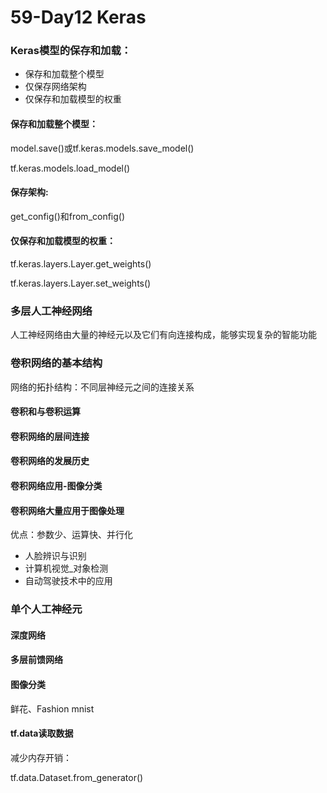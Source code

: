 # 59-Day12 Keras

### Keras模型的保存和加载：

- 保存和加载整个模型
- 仅保存网络架构
- 仅保存和加载模型的权重

#### 保存和加载整个模型：

model.save()或tf.keras.models.save_model()

tf.keras.models.load_model()

#### 保存架构:

get_config()和from_config()

#### 仅保存和加载模型的权重：

tf.keras.layers.Layer.get_weights()

tf.keras.layers.Layer.set_weights()

### 多层人工神经网络

人工神经网络由大量的神经元以及它们有向连接构成，能够实现复杂的智能功能

### 卷积网络的基本结构

网络的拓扑结构：不同层神经元之间的连接关系

#### 卷积和与卷积运算

#### 卷积网络的层间连接

#### 卷积网络的发展历史

#### 卷积网络应用-图像分类

#### 卷积网络大量应用于图像处理

优点：参数少、运算快、并行化

- 人脸辨识与识别
- 计算机视觉_对象检测
- 自动驾驶技术中的应用

### 单个人工神经元

#### 深度网络

#### 多层前馈网络

#### 图像分类

鲜花、Fashion mnist

#### tf.data读取数据

减少内存开销：

tf.data.Dataset.from_generator()

